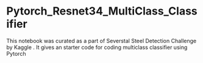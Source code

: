 # Pytorch_Resnet34_MultiClass_Classifier
This notebook was curated as a part of Severstal Steel Detection Challenge by Kaggle . It gives an starter code for coding multiclass classifier using Pytorch
